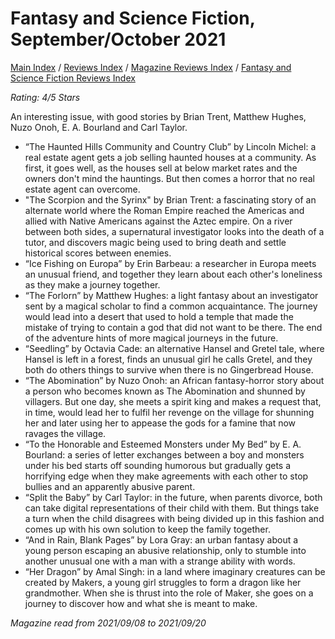 # Fantasy and Science Fiction, September/October 2021

[Main Index](../../../README.md) / [Reviews Index](../../README.md) / [Magazine Reviews Index](../README.md) / [Fantasy and Science Fiction Reviews Index](README.md)

*Rating: 4/5 Stars*

An interesting issue, with good stories by Brian Trent, Matthew Hughes, Nuzo Onoh, E. A. Bourland and Carl Taylor.

- “The Haunted Hills Community and Country Club” by Lincoln Michel: a real estate agent gets a job selling haunted houses at a community. As first, it goes well, as the houses sell at below market rates and the owners don't mind the hauntings. But then comes a horror that no real estate agent can overcome.
- "The Scorpion and the Syrinx" by Brian Trent: a fascinating story of an alternate world where the Roman Empire reached the Americas and allied with Native Americans against the Aztec empire. On a river between both sides, a supernatural investigator looks into the death of a tutor, and discovers magic being used to bring death and settle historical scores between enemies.
- “Ice Fishing on Europa” by Erin Barbeau: a researcher in Europa meets an unusual friend, and together they learn about each other's loneliness as they make a journey together.
- “The Forlorn” by Matthew Hughes: a light fantasy about an investigator sent by a magical scholar to find a common acquaintance. The journey would lead into a desert that used to hold a temple that made the mistake of trying to contain a god that did not want to be there. The end of the adventure hints of more magical journeys in the future.
- “Seedling” by Octavia Cade: an alternative Hansel and Gretel tale, where Hansel is left in a forest, finds an unusual girl he calls Gretel, and they both do others things to survive when there is no Gingerbread House.
- “The Abomination” by Nuzo Onoh: an African fantasy-horror story about a person who becomes known as The Abomination and shunned by villagers. But one day, she meets a spirit king and makes a request that, in time, would lead her to fulfil her revenge on the village for shunning her and later using her to appease the gods for a famine that now ravages the village.
- “To the Honorable and Esteemed Monsters under My Bed” by E. A. Bourland: a series of letter exchanges between a boy and monsters under his bed starts off sounding humorous but gradually gets a horrifying edge when they make agreements with each other to stop bullies and an apparently abusive parent.
- “Split the Baby” by Carl Taylor: in the future, when parents divorce, both can take digital representations of their child with them. But things take a turn when the child disagrees with being divided up in this fashion and comes up with his own solution to keep the family together.
- “And in Rain, Blank Pages” by Lora Gray: an urban fantasy about a young person escaping an abusive relationship, only to stumble into another unusual one with a man with a strange ability with words.
- “Her Dragon” by Amal Singh: in a land where imaginary creatures can be created by Makers, a young girl struggles to form a dragon like her grandmother. When she is thrust into the role of Maker, she goes on a journey to discover how and what she is meant to make.

*Magazine read from 2021/09/08 to 2021/09/20*
